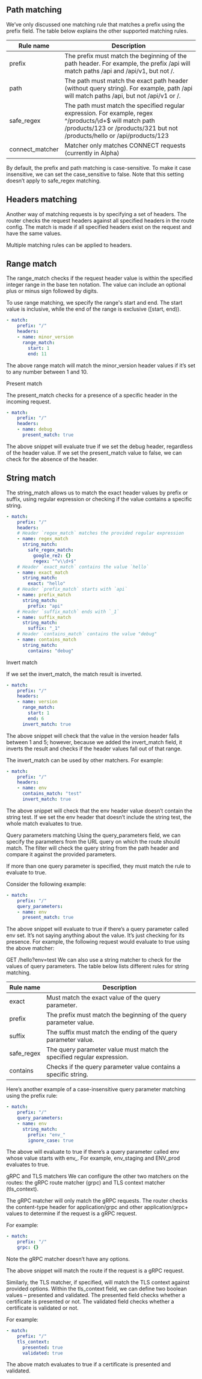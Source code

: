 ## Path matching

We’ve only discussed one matching rule that matches a prefix using the prefix field. The table below explains the other supported matching rules.

| Rule name        | Description                                                                                                  |
|------------------|--------------------------------------------------------------------------------------------------------------|
| prefix           | The prefix must match the beginning of the path header. For example, the prefix /api will match paths /api and /api/v1, but not /. |
| path             | The path must match the exact path header (without query string). For example, path /api will match paths /api, but not /api/v1 or /. |
| safe_regex       | The path must match the specified regular expression. For example, regex ^/products/\d+$ will match path /products/123 or /products/321 but not /products/hello or /api/products/123 |
| connect_matcher  | Matcher only matches CONNECT requests (currently in Alpha)                                                   |

By default, the prefix and path matching is case-sensitive. To make it case insensitive, we can set the case_sensitive to false. Note that this setting doesn’t apply to safe_regex matching.

## Headers matching
Another way of matching requests is by specifying a set of headers. The router checks the request headers against all specified headers in the route config. The match is made if all specified headers exist on the request and have the same values.

Multiple matching rules can be applied to headers.

## Range match
The range_match checks if the request header value is within the specified integer range in the base ten notation. The value can include an optional plus or minus sign followed by digits.

To use range matching, we specify the range's start and end. The start value is inclusive, while the end of the range is exclusive ([start, end)).

```yaml
- match:
    prefix: "/"
    headers:
    - name: minor_version
      range_match:
        start: 1
        end: 11
```

The above range match will match the minor_version header values if it’s set to any number between 1 and 10.

Present match

The present_match checks for a presence of a specific header in the incoming request.

```yaml
- match:
    prefix: "/"
    headers:
    - name: debug
      present_match: true
```

The above snippet will evaluate  true if we set the debug header, regardless of the header value. If we set the present_match value to false, we can check for the absence of the header.

## String match

The string_match allows us to match the exact header values by prefix or suffix, using regular expression or checking if the value contains a specific string.

```yaml
- match:
    prefix: "/"
    headers:
    # Header `regex_match` matches the provided regular expression
    - name: regex_match
      string_match:
        safe_regex_match:
          google_re2: {}
          regex: "^v\\d+$"
    # Header `exact_match` contains the value `hello`
    - name: exact_match
      string_match:
        exact: "hello"
    # Header `prefix_match` starts with `api`
    - name: prefix_match
      string_match:
        prefix: "api"
    # Header `suffix_match` ends with `_1`
    - name: suffix_match
      string_match:
        suffix: "_1"
    # Header `contains_match` contains the value "debug"
    - name: contains_match
      string_match:
        contains: "debug"
```

Invert match

If we set the invert_match, the match result is inverted.

```yaml
- match:
    prefix: "/"
    headers:
    - name: version
      range_match: 
        start: 1
        end: 6
      invert_match: true
```

The above snippet will check that the value in the version header falls between 1 and 5; however, because we added the invert_match field, it inverts the result and checks if the header values fall out of that range.

The invert_match can be used by other matchers. For example:

```yaml
- match:
    prefix: "/"
    headers:
    - name: env
      contains_match: "test"
      invert_match: true
```

The above snippet will check that the env header value doesn’t contain the string test. If we set the env header that doesn’t include the string test, the whole match evaluates to true.

Query parameters matching
Using the query_parameters field, we can specify the parameters from the URL query on which the route should match. The filter will check the query string from the path header and compare it against the provided parameters.

If more than one query parameter is specified, they must match the rule to evaluate to true.

Consider the following example:

```yaml
- match:
    prefix: "/"
    query_parameters:
    - name: env
      present_match: true
```

The above snippet will evaluate to true if there’s a query parameter called env set. It’s not saying anything about the value. It’s just checking for its presence. For example, the following request would evaluate to true using the above matcher:

GET /hello?env=test
We can also use a string matcher to check for the values of query parameters. The table below lists different rules for string matching.

| Rule name   | Description                                                                            |
|-------------|----------------------------------------------------------------------------------------|
| exact       | Must match the exact value of the query parameter.                                     |
| prefix      | The prefix must match the beginning of the query parameter value.                      |
| suffix      | The suffix must match the ending of the query parameter value.                         |
| safe_regex  | The query parameter value must match the specified regular expression.                 |
| contains    | Checks if the query parameter value contains a specific string.                        |

Here’s another example of a case-insensitive query parameter matching using the prefix rule:

```yaml
- match:
    prefix: "/"
    query_parameters:
    - name: env
      string_match:
        prefix: "env_"
        ignore_case: true
```

The above will evaluate to true if there’s a query parameter called env whose value starts with env_. For example, env_staging and ENV_prod evaluates to true.

gRPC and TLS matchers
We can configure the other two matchers on the routes: the gRPC route matcher (grpc) and TLS context matcher (tls_context).

The gRPC matcher will only match the gRPC requests. The router checks the content-type header for application/grpc and other application/grpc+ values to determine if the request is a gRPC request.

For example:

```yaml
- match:
    prefix: "/"
    grpc: {}
```

Note the gRPC matcher doesn’t have any options.

The above snippet will match the route if the request is a gRPC request.

Similarly, the TLS matcher, if specified, will match the TLS context against provided options. Within the tls_context field, we can define two boolean values – presented and validated. The presented field checks whether a certificate is presented or not. The validated field checks whether a certificate is validated or not.

For example:

```yaml
- match:
    prefix: "/"
    tls_context:
      presented: true
      validated: true
```
The above match evaluates to true if a certificate is presented and validated.


